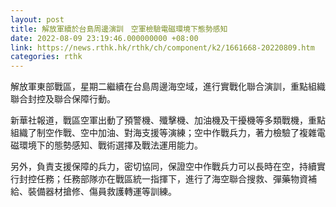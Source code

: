 ```yaml
---
layout: post
title: 解放軍續於台島周邊演訓　空軍檢驗電磁環境下態勢感知
date: 2022-08-09 23:19:46.000000000 +08:00
link: https://news.rthk.hk/rthk/ch/component/k2/1661668-20220809.htm
categories: rthk
---
```


解放軍東部戰區，星期二繼續在台島周邊海空域，進行實戰化聯合演訓，重點組織聯合封控及聯合保障行動。

新華社報道，戰區空軍出動了預警機、殲擊機、加油機及干擾機等多類戰機，重點組織了制空作戰、空中加油、對海支援等演練；空中作戰兵力，著力檢驗了複雜電磁環境下的態勢感知、戰術選擇及戰法運用能力。

另外，負責支援保障的兵力，密切協同，保證空中作戰兵力可以長時在空，持續實行封控任務；任務部隊亦在戰區統一指揮下，進行了海空聯合搜救、彈藥物資補給、裝備器材搶修、傷員救護轉運等訓練。
